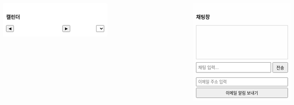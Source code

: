 
<!DOCTYPE html>
<html lang="ko">
<head>
  <meta charset="UTF-8" />
  <meta name="viewport" content="width=device-width, initial-scale=1.0"/>
  <title>3D 캐릭터 HUD, 달력, 이메일 알림 & 말풍선 채팅</title>
  <style>
    body {
      margin: 0;
      font-family: Arial, sans-serif;
      overflow: hidden;
    }
    /* 오른쪽 HUD: 채팅창 + 이메일 알림 */
    #right-hud {
      position: absolute;
      top: 10px;
      right: 10px;
      padding: 10px;
      background: rgba(255,255,255,0.8);
      border-radius: 5px;
      z-index: 20;
      width: 300px;
    }
    /* 왼쪽 HUD: 달력 UI */
    #left-hud {
      position: absolute;
      top: 10px;
      left: 10px;
      padding: 10px;
      background: rgba(255,255,255,0.9);
      border-radius: 5px;
      z-index: 20;
      width: 320px;
      max-height: 90vh;
      overflow-y: auto;
    }
    /* 달력 UI 스타일 */
    #calendar-container { margin-top: 10px; }
    #calendar-header {
      display: flex;
      align-items: center;
      justify-content: space-between;
      margin-bottom: 5px;
    }
    #calendar-header button {
      padding: 2px 6px;
      font-size: 12px;
    }
    #month-year-label {
      font-weight: bold;
      font-size: 14px;
    }
    #year-select {
      font-size: 12px;
      padding: 2px;
      margin-left: 5px;
    }
    #calendar-grid {
      display: grid;
      grid-template-columns: repeat(7, 1fr);
      gap: 2px;
    }
    #calendar-grid div {
      border: 1px solid #ccc;
      min-height: 40px;
      font-size: 12px;
      padding: 2px;
      position: relative;
      cursor: pointer;
    }
    #calendar-grid div:hover {
      background: #f0f0f0;
    }
    .day-number {
      position: absolute;
      top: 2px;
      left: 2px;
      font-weight: bold;
    }
    .event {
      margin-top: 18px;
      font-size: 10px;
      color: #333;
      overflow: hidden;
      text-overflow: ellipsis;
      white-space: nowrap;
    }
    /* 채팅 로그 */
    #chat-log {
      height: 100px;
      overflow-y: scroll;
      border: 1px solid #ccc;
      padding: 5px;
      margin-top: 10px;
    }
    /* 3D 캔버스 */
    #canvas {
      position: absolute;
      width: 100%;
      height: 100%;
      z-index: 1;
    }
    /* 말풍선 스타일 */
    #speech-bubble {
      position: absolute;
      background: white;
      padding: 5px 10px;
      border-radius: 10px;
      font-size: 12px;
      display: none;
      z-index: 30;
      white-space: pre-line;
      pointer-events: none;
    }
    /* 채팅 입력 영역 - 입력창과 버튼을 한 줄에 배치 */
    #chat-input-area {
      display: flex;
      margin-top: 10px;
    }
    #chat-input {
      flex: 1;
      padding: 5px;
      font-size: 14px;
    }
    #send-chat-button {
      padding: 5px 10px;
      font-size: 14px;
      margin-left: 5px;
    }
  </style>

  <!-- EmailJS 라이브러리 -->
  <script type="text/javascript" src="https://cdn.jsdelivr.net/npm/emailjs-com@3/dist/email.min.js"></script>
  <!-- Three.js 라이브러리 -->
  <script src="https://cdnjs.cloudflare.com/ajax/libs/three.js/r134/three.min.js"></script>
  <script type="text/javascript">
    // EmailJS 초기화 (Public Key를 본인 값으로 교체)
    (function() {
      emailjs.init("3YFtNo1im0qkWpUDE");
    })();

    // 이메일 전송 함수
    function sendEmailPush() {
      const userEmail = document.getElementById('user-email').value.trim();
      if (!userEmail) {
        alert("이메일 주소를 입력해주세요.");
        return;
      }
      const templateParams = {
        to_email: userEmail,
        subject: "푸시 알림",
        message: "이것은 프론트엔드에서 전송한 이메일 알림입니다."
      };
      emailjs.send("171514115990-llkmtm1154n", "template_lmj91jt", templateParams)
        .then(function(response) {
          alert("이메일이 전송되었습니다!");
        }, function(error) {
          alert("이메일 전송에 실패했습니다: " + JSON.stringify(error));
        });
    }

    // 말풍선 관련 함수
    function updateBubblePosition() {
      const bubble = document.getElementById('speech-bubble');
      // 캐릭터 head의 월드 좌표 구하기
      const headWorldPos = new THREE.Vector3();
      head.getWorldPosition(headWorldPos);
      // 화면 좌표로 변환
      const screenPos = headWorldPos.project(camera);
      bubble.style.left = ((screenPos.x * 0.5 + 0.5) * window.innerWidth) + "px";
      bubble.style.top = ((1 - (screenPos.y * 0.5 + 0.5)) * window.innerHeight - 50) + "px";
    }
    function showSpeechBubbleInChunks(text, chunkSize = 15, delay = 3000) {
      const bubble = document.getElementById('speech-bubble');
      const chunks = [];
      for (let i = 0; i < text.length; i += chunkSize) {
        chunks.push(text.slice(i, i + chunkSize));
      }
      let index = 0;
      function showNextChunk() {
        if (index < chunks.length) {
          bubble.textContent = chunks[index];
          bubble.style.display = 'block';
          index++;
          setTimeout(showNextChunk, delay);
        } else {
          setTimeout(() => bubble.style.display = 'none', 3000);
        }
      }
      showNextChunk();
    }
  </script>
</head>
<body>
  <!-- 오른쪽 HUD: 채팅 및 이메일 알림 입력 -->
  <div id="right-hud">
    <h3>채팅창</h3>
    <div id="chat-log"></div>
    <!-- 채팅 입력 영역: 입력창과 전송 버튼 -->
    <div id="chat-input-area">
      <input type="text" id="chat-input" placeholder="채팅 입력..." />
      <button id="send-chat-button" onclick="sendChat()">전송</button>
    </div>
    <br/>
    <input type="email" id="user-email" placeholder="이메일 주소 입력" style="width: 100%; padding: 5px; margin-bottom: 5px;" />
    <button onclick="sendEmailPush()" style="width: 100%; padding: 5px;">이메일 알림 보내기</button>
  </div>

  <!-- 왼쪽 HUD: 달력 UI -->
  <div id="left-hud">
    <h3>캘린더</h3>
    <div id="calendar-container">
      <div id="calendar-header">
        <button id="prev-month">◀</button>
        <span id="month-year-label"></span>
        <button id="next-month">▶</button>
        <select id="year-select"></select>
      </div>
      <div id="calendar-grid"></div>
    </div>
  </div>

  <!-- 말풍선 (3D 캐릭터 말풍선) -->
  <div id="speech-bubble"></div>

  <!-- 3D 캔버스 -->
  <canvas id="canvas"></canvas>

  <script>
    /* ====================================
       3D 씬 설정 (캐릭터, 배경, 날씨 효과 등)
    ==================================== */
    let currentWeather = "";
    const scene = new THREE.Scene();
    const camera = new THREE.PerspectiveCamera(75, window.innerWidth/window.innerHeight, 0.1, 1000);
    const renderer = new THREE.WebGLRenderer({ canvas: document.getElementById('canvas'), alpha: true });
    renderer.setSize(window.innerWidth, window.innerHeight);
    camera.position.set(5, 5, 10);
    camera.lookAt(0, 0, 0);

    const directionalLight = new THREE.DirectionalLight(0xffffff, 1);
    directionalLight.position.set(5, 10, 7).normalize();
    scene.add(directionalLight);
    scene.add(new THREE.AmbientLight(0x333333));

    // 태양 객체
    const sunMaterial = new THREE.MeshStandardMaterial({ color: 0xffcc00, emissive: 0xff9900, transparent: true, opacity: 0 });
    const sun = new THREE.Mesh(new THREE.SphereGeometry(1.5, 64, 64), sunMaterial);
    scene.add(sun);

    // 달 객체
    const moonMaterial = new THREE.MeshStandardMaterial({ color: 0xcccccc, emissive: 0x222222, transparent: true, opacity: 1 });
    const moon = new THREE.Mesh(new THREE.SphereGeometry(1.2, 64, 64), moonMaterial);
    scene.add(moon);

    // 별, 반딧불 생성
    const stars = [], fireflies = [];
    for (let i = 0; i < 100; i++) {
      const star = new THREE.Mesh(new THREE.SphereGeometry(0.03, 8, 8), new THREE.MeshBasicMaterial({ color: 0xffffff }));
      star.position.set((Math.random()-0.5)*50, (Math.random()-0.5)*30, -10);
      scene.add(star);
      stars.push(star);
    }
    for (let i = 0; i < 30; i++) {
      const firefly = new THREE.Mesh(new THREE.SphereGeometry(0.05, 8, 8), new THREE.MeshBasicMaterial({ color: 0xffff99 }));
      firefly.position.set((Math.random()-0.5)*20, (Math.random()-0.5)*10, -5);
      scene.add(firefly);
      fireflies.push(firefly);
    }

    // 고해상도 콩크리트 바닥 (Y = -2)
    const floorGeometry = new THREE.PlaneGeometry(200, 200, 128, 128);
    const floorMaterial = new THREE.MeshStandardMaterial({ color: 0x808080, roughness: 1, metalness: 0 });
    const floor = new THREE.Mesh(floorGeometry, floorMaterial);
    floor.rotation.x = -Math.PI/2;
    floor.position.y = -2;
    scene.add(floor);

    // 배경 그룹 (빌딩, 집, 가로등)
    const backgroundGroup = new THREE.Group();
    scene.add(backgroundGroup);

    function createBuilding(width, height, depth, color) {
      const geometry = new THREE.BoxGeometry(width, height, depth);
      const material = new THREE.MeshStandardMaterial({ color: color, roughness: 0.7, metalness: 0.1 });
      return new THREE.Mesh(geometry, material);
    }
    function createHouse(width, height, depth, baseColor, roofColor) {
      const houseGroup = new THREE.Group();
      const base = new THREE.Mesh(new THREE.BoxGeometry(width, height, depth), new THREE.MeshStandardMaterial({ color: baseColor, roughness: 0.8 }));
      base.position.y = -2 + height/2;
      houseGroup.add(base);
      const roof = new THREE.Mesh(new THREE.ConeGeometry(width * 0.8, height * 0.6, 4), new THREE.MeshStandardMaterial({ color: roofColor, roughness: 0.8 }));
      roof.position.y = -2 + height + (height * 0.6)/2;
      roof.rotation.y = Math.PI/4;
      houseGroup.add(roof);
      return houseGroup;
    }
    // 빌딩 배치 (5열×2행)
    for (let i = 0; i < 10; i++) {
      const width = Math.random() * 2 + 2;
      const height = Math.random() * 10 + 10;
      const depth = Math.random() * 2 + 2;
      const building = createBuilding(width, height, depth, 0x555555);
      const col = i % 5;
      const row = Math.floor(i / 5);
      const x = -20 + col * 10;
      const z = -15 - row * 10;
      building.position.set(x, -2 + height/2, z);
      backgroundGroup.add(building);
    }
    // 집 배치 (1행, 캐릭터 뒤쪽, Z = -5)
    for (let i = 0; i < 5; i++) {
      const width = Math.random() * 2 + 3;
      const height = Math.random() * 2 + 3;
      const depth = Math.random() * 2 + 3;
      const house = createHouse(width, height, depth, 0xa0522d, 0x8b0000);
      const x = -10 + i * 10;
      const z = -5;
      house.position.set(x, 0, z);
      backgroundGroup.add(house);
    }
    // 단일 가로등: 캐릭터 옆에 배치
    function createStreetlight() {
      const lightGroup = new THREE.Group();
      const pole = new THREE.Mesh(new THREE.CylinderGeometry(0.1, 0.1, 4, 8), new THREE.MeshBasicMaterial({ color: 0x333333 }));
      pole.position.y = 2;
      lightGroup.add(pole);
      const lamp = new THREE.Mesh(new THREE.SphereGeometry(0.2, 8, 8), new THREE.MeshBasicMaterial({ color: 0xffcc00 }));
      lamp.position.y = 4.2;
      lightGroup.add(lamp);
      const lampLight = new THREE.PointLight(0xffcc00, 1, 10);
      lampLight.position.set(0, 4.2, 0);
      lightGroup.add(lampLight);
      return lightGroup;
    }
    const characterStreetlight = createStreetlight();
    characterStreetlight.position.set(1, -2, 0);
    scene.add(characterStreetlight);

    // 날씨 효과 – 비
    let rainGroup = new THREE.Group();
    scene.add(rainGroup);
    function initRain() {
      const rainCount = 1000;
      const rainGeometry = new THREE.BufferGeometry();
      const positions = new Float32Array(rainCount * 3);
      for (let i = 0; i < rainCount; i++) {
        positions[i * 3] = Math.random() * 100 - 50;
        positions[i * 3 + 1] = Math.random() * 50;
        positions[i * 3 + 2] = Math.random() * 100 - 50;
      }
      rainGeometry.setAttribute("position", new THREE.BufferAttribute(positions, 3));
      const rainMaterial = new THREE.PointsMaterial({ color: 0xaaaaee, size: 0.1, transparent: true, opacity: 0.6 });
      const rainParticles = new THREE.Points(rainGeometry, rainMaterial);
      rainGroup.add(rainParticles);
    }
    initRain();
    rainGroup.visible = false;

    // 날씨 효과 – 구름 (하나의 구름)
    let houseCloudGroup = new THREE.Group();
    function createHouseCloud() {
      const cloud = new THREE.Group();
      const cloudMat = new THREE.MeshLambertMaterial({ color: 0xffffff, transparent: true, opacity: 0.9 });
      const sphere1 = new THREE.Mesh(new THREE.SphereGeometry(2, 32, 32), cloudMat);
      sphere1.position.set(0, 0, 0);
      const sphere2 = new THREE.Mesh(new THREE.SphereGeometry(1.8, 32, 32), cloudMat);
      sphere2.position.set(2.2, 0.7, 0);
      const sphere3 = new THREE.Mesh(new THREE.SphereGeometry(2.1, 32, 32), cloudMat);
      sphere3.position.set(-2.2, 0.5, 0);
      cloud.add(sphere1, sphere2, sphere3);
      cloud.userData.initialPos = cloud.position.clone();
      return cloud;
    }
    const singleCloud = createHouseCloud();
    houseCloudGroup.add(singleCloud);
    houseCloudGroup.position.set(0, 5, -10);
    scene.add(houseCloudGroup);
    function updateHouseClouds() {
      singleCloud.position.x += 0.02;
      if (singleCloud.position.x > 5) { singleCloud.position.x = -5; }
    }

    // 날씨 효과 – 번개
    let lightningLight = new THREE.PointLight(0xffffff, 0, 500);
    lightningLight.position.set(0, 50, 0);
    scene.add(lightningLight);
    function updateWeatherEffects() {
      if (currentWeather.indexOf("비") !== -1 || currentWeather.indexOf("소나기") !== -1) {
        rainGroup.visible = true;
      } else { rainGroup.visible = false; }
      if (currentWeather.indexOf("구름") !== -1) {
        houseCloudGroup.visible = true;
      } else { houseCloudGroup.visible = false; }
    }

    // 캐릭터 생성
    const characterGroup = new THREE.Group();
    const charBody = new THREE.Mesh(new THREE.BoxGeometry(1, 1.5, 0.5), new THREE.MeshStandardMaterial({ color: 0x00cc66 }));
    const head = new THREE.Mesh(new THREE.SphereGeometry(0.5, 32, 32), new THREE.MeshStandardMaterial({ color: 0xffcc66 }));
    head.position.y = 1.2;
    const eyeMat = new THREE.MeshBasicMaterial({ color: 0x000000 });
    const leftEye = new THREE.Mesh(new THREE.SphereGeometry(0.07, 16, 16), eyeMat);
    const rightEye = new THREE.Mesh(new THREE.SphereGeometry(0.07, 16, 16), eyeMat);
    leftEye.position.set(-0.2, 1.3, 0.45);
    rightEye.position.set(0.2, 1.3, 0.45);
    const mouth = new THREE.Mesh(new THREE.BoxGeometry(0.2, 0.05, 0.05), new THREE.MeshStandardMaterial({ color: 0xff3366 }));
    mouth.position.set(0, 1.1, 0.51);
    const leftBrow = new THREE.Mesh(new THREE.BoxGeometry(0.3, 0.05, 0.05), eyeMat);
    const rightBrow = new THREE.Mesh(new THREE.BoxGeometry(0.3, 0.05, 0.05), eyeMat);
    leftBrow.position.set(-0.2, 1.45, 0.45);
    rightBrow.position.set(0.2, 1.45, 0.45);
    const leftArm = new THREE.Mesh(new THREE.BoxGeometry(0.2, 1, 0.2), charBody.material);
    const rightArm = new THREE.Mesh(new THREE.BoxGeometry(0.2, 1, 0.2), charBody.material);
    leftArm.position.set(-0.7, 0.4, 0);
    rightArm.position.set(0.7, 0.4, 0);
    const legMat = new THREE.MeshStandardMaterial({ color: 0x3366cc });
    const leftLeg = new THREE.Mesh(new THREE.BoxGeometry(0.3, 1, 0.3), legMat);
    const rightLeg = new THREE.Mesh(new THREE.BoxGeometry(0.3, 1, 0.3), legMat);
    leftLeg.position.set(-0.35, -1, 0);
    rightLeg.position.set(0.35, -1, 0);
    characterGroup.add(charBody, head, leftEye, rightEye, mouth, leftBrow, rightBrow, leftArm, rightArm, leftLeg, rightLeg);
    characterGroup.position.y = -1;
    scene.add(characterGroup);
    const characterLight = new THREE.PointLight(0xffee88, 1, 15);
    scene.add(characterLight);

    /* ====================================
       채팅 관련 함수
    ==================================== */
    async function getWeather() {
      return "맑음";
    }
    function appendToChatLog(message) {
      const chatLog = document.getElementById("chat-log");
      chatLog.innerHTML += "<div>" + message + "</div>";
      chatLog.scrollTop = chatLog.scrollHeight;
    }
    async function sendChat() {
      const inputEl = document.getElementById("chat-input");
      const input = inputEl.value.trim();
      let response = "";
      if (!input) return;
      const lowerInput = input.toLowerCase();
      if (lowerInput.includes("안녕")) {
        response = "안녕하세요, 주인님! 오늘 기분은 어떠세요?";
        characterGroup.children[7].rotation.z = Math.PI/4;
        setTimeout(() => { characterGroup.children[7].rotation.z = 0; }, 1000);
      }
      else if (lowerInput.includes("캐릭터 넌 누구야")) {
        response = "저는 당신의 개인 비서에요.";
      }
      else if (lowerInput.includes("일정")) {
        response = "캘린더는 좌측에서 확인하세요.";
      }
      else if (lowerInput.includes("날씨") && (lowerInput.includes("알려") || lowerInput.includes("어때"))) {
        const weather = await getWeather();
        response = `현재 날씨는 ${weather}입니다.`;
      }
      else if (lowerInput.includes("캐릭터 춤춰줘")) {
        response = "춤출게요!";
        const danceInterval = setInterval(() => {
          characterGroup.children[7].rotation.z = Math.sin(Date.now() * 0.01) * Math.PI/4;
          head.rotation.y = Math.sin(Date.now() * 0.01) * Math.PI/8;
        }, 50);
        setTimeout(() => {
          clearInterval(danceInterval);
          characterGroup.children[7].rotation.z = 0;
          head.rotation.y = 0;
        }, 3000);
      }
      else {
        response = "죄송해요, 잘 이해하지 못했어요. 다시 한 번 말씀해주시겠어요?";
      }
      appendToChatLog("사용자: " + input);
      appendToChatLog("캐릭터: " + response);
      showSpeechBubbleInChunks(response);
      inputEl.value = "";
    }
    document.getElementById("chat-input").addEventListener("keydown", function(e) {
      if (e.key === "Enter") { sendChat(); }
    });
    setInterval(() => {
      const now = new Date();
      if (now.getHours() === 8 && now.getMinutes() === 0) {
        appendToChatLog("캐릭터: 주인님, 일어날 시간이에요!");
      } else if (now.getHours() === 12 && now.getMinutes() === 0) {
        appendToChatLog("캐릭터: 식사하실 시간이에요!");
      } else if (now.getHours() === 22 && now.getMinutes() === 0) {
        appendToChatLog("캐릭터: 주무실 시간이에요 zzzz");
      }
    }, 60000);

    /* ====================================
       애니메이션 루프 (3D 씬 업데이트)
    ==================================== */
    function animate() {
      requestAnimationFrame(animate);
      const now = new Date();
      const headWorldPos = new THREE.Vector3();
      head.getWorldPosition(headWorldPos);
      const orbitCenter = headWorldPos.clone().add(new THREE.Vector3(0, 2, 0));
      const totalMin = now.getHours()*60 + now.getMinutes();
      const angle = (totalMin/1440)*Math.PI*2;
      const radius = 3;
      const sunPos = new THREE.Vector3(
        orbitCenter.x + Math.cos(angle)*radius,
        orbitCenter.y + Math.sin(angle)*radius,
        orbitCenter.z
      );
      sun.position.copy(sunPos);
      const moonAngle = angle + Math.PI;
      const moonPos = new THREE.Vector3(
        orbitCenter.x + Math.cos(moonAngle)*radius,
        orbitCenter.y + Math.sin(moonAngle)*radius,
        orbitCenter.z
      );
      moon.position.copy(moonPos);
      const t = now.getHours() + now.getMinutes()/60;
      let sunOpacity = 0, moonOpacity = 0;
      if(t < 6) { sunOpacity = 0; moonOpacity = 1; }
      else if(t < 7) { let factor = (t-6); sunOpacity = factor; moonOpacity = 1-factor; }
      else if(t < 17) { sunOpacity = 1; moonOpacity = 0; }
      else if(t < 18) { let factor = (t-17); sunOpacity = 1-factor; moonOpacity = factor; }
      else { sunOpacity = 0; moonOpacity = 1; }
      sun.material.opacity = sunOpacity;
      moon.material.opacity = moonOpacity;
      const isDay = t >= 7 && t < 17;
      scene.background = new THREE.Color(isDay ? 0x87CEEB : 0x000033);
      stars.forEach(s => s.visible = !isDay);
      fireflies.forEach(f => f.visible = !isDay);
      characterStreetlight.traverse(child => {
        if(child instanceof THREE.PointLight) { child.intensity = isDay ? 0 : 1; }
      });
      characterLight.position.copy(characterGroup.position).add(new THREE.Vector3(0,5,0));
      characterLight.intensity = isDay ? 0 : 1;
      characterGroup.position.y = -1;
      characterGroup.rotation.x = 0;
      if(rainGroup.visible) {
        const rainPoints = rainGroup.children[0];
        const positions = rainPoints.geometry.attributes.position.array;
        for(let i=0; i<positions.length; i+=3) {
          positions[i+1] -= 0.5;
          if(positions[i+1] < 0) { positions[i+1] = Math.random()*50+20; }
        }
        rainPoints.geometry.attributes.position.needsUpdate = true;
      }
      if(currentWeather.indexOf("번개") !== -1 || currentWeather.indexOf("뇌우") !== -1) {
        if(Math.random() < 0.001) {
          lightningLight.intensity = 5;
          setTimeout(() => { lightningLight.intensity = 0; }, 100);
        }
      }
      updateHouseClouds();
      characterStreetlight.position.set(characterGroup.position.x+1, -2, characterGroup.position.z);
      updateBubblePosition();
      renderer.render(scene, camera);
    }
    animate();

    /* ====================================
       달력 UI
    ==================================== */
    let currentYear, currentMonth;
    function initCalendar() {
      const now = new Date();
      currentYear = now.getFullYear();
      currentMonth = now.getMonth();
      populateYearSelect();
      renderCalendar(currentYear, currentMonth);
      document.getElementById("prev-month").addEventListener("click", () => {
        currentMonth--;
        if(currentMonth < 0) { currentMonth = 11; currentYear--; }
        renderCalendar(currentYear, currentMonth);
      });
      document.getElementById("next-month").addEventListener("click", () => {
        currentMonth++;
        if(currentMonth > 11) { currentMonth = 0; currentYear++; }
        renderCalendar(currentYear, currentMonth);
      });
      document.getElementById("year-select").addEventListener("change", (e) => {
        currentYear = parseInt(e.target.value);
        renderCalendar(currentYear, currentMonth);
      });
    }
    function populateYearSelect() {
      const yearSelect = document.getElementById("year-select");
      yearSelect.innerHTML = "";
      for(let y = 2020; y <= 2070; y++) {
        const option = document.createElement("option");
        option.value = y;
        option.textContent = y;
        if(y === currentYear) option.selected = true;
        yearSelect.appendChild(option);
      }
    }
    function renderCalendar(year, month) {
      const monthNames = ["1월","2월","3월","4월","5월","6월","7월","8월","9월","10월","11월","12월"];
      document.getElementById("month-year-label").textContent = `${year}년 ${monthNames[month]}`;
      const grid = document.getElementById("calendar-grid");
      grid.innerHTML = "";
      const daysOfWeek = ["일","월","화","수","목","금","토"];
      daysOfWeek.forEach((day) => {
        const th = document.createElement("div");
        th.style.fontWeight = "bold";
        th.style.textAlign = "center";
        th.textContent = day;
        grid.appendChild(th);
      });
      const firstDay = new Date(year, month, 1).getDay();
      const daysInMonth = new Date(year, month+1, 0).getDate();
      for(let i = 0; i < firstDay; i++) {
        grid.appendChild(document.createElement("div"));
      }
      for(let d = 1; d <= daysInMonth; d++) {
        const cell = document.createElement("div");
        cell.innerHTML = `<div class="day-number">${d}</div>
                          <div class="event" id="event-${year}-${month+1}-${d}"></div>`;
        cell.addEventListener("click", () => {
          const eventText = prompt(`${year}-${month+1}-${d} 일정 입력:`);
          if(eventText) { addEventToDay(`${year}-${month+1}-${d}`, eventText); }
        });
        grid.appendChild(cell);
      }
    }
    function addEventToDay(dateStr, eventText) {
      const eventDiv = document.getElementById(`event-${dateStr}`);
      if(eventDiv) {
        if(eventDiv.textContent) { eventDiv.textContent += "; " + eventText; }
        else { eventDiv.textContent = eventText; }
      }
    }
    window.addEventListener("load", () => {
      initCalendar();
      appendToChatLog("캐릭터: 환영합니다! 무엇을 도와드릴까요?");
    });
  </script>
</body>
</html>
